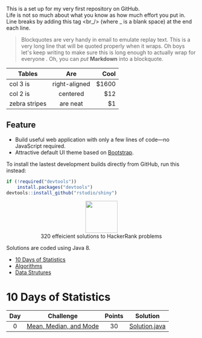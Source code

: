 This is a set up for my very first repository on GitHub.  
Life is not so much about what you know as how much effort you put in. <br />
Line breaks by adding this tag <br_/> (where _ is a blank space) at the end each
line. <br />

> Blockquotes are very handy in email to emulate replay text.
> This is a very long line that will be quoted properly when it wraps. Oh boys
> let's keep writing to make sure this is long enough to actually wrap for
> everyone . Oh, you can *put* **Markdown** into a blockquote.

| Tables              | Are                | Cool            |
| ------------------- | :----------------: | ---------------:|
| col 3 is            | right-aligned      |    $1600        |
| col 2 is            | centered           |             $12 |
| zebra stripes       | are neat           | $1              |

## Feature

* Build useful web application with only a few lines of code&mdash;no JavaScript
  required.
* Attractive default UI theme based on [Bootstrap](http://getbootstrap.com/).

To install the lastest development builds directly from GitHub, run this
instead:

```r
if (!required("devtools"))
    install.packages("devtools")
devtools::install_github("rstudio/shiny")
```

<p align="center">
    <a href="https://www.hackerrank.com/shanonhaliwell">
        <img height=85
        src="https://d3keuzeb2crhkn.cloudfront.net/hackerrank/assets/styleguide/logo_wordmark-f5c5eb61ab0a154c3ed9eda24d0b9e31.svg">
    </a>
    <br>320 effeicient solutions to HackerRank problems
</p>

Solutions are coded using Java 8.  

* [10 Days of Statistics](#10-days-of-statistics)
* [Algorithms](#algorithms)
* [Data Strutures](#data-strutures)

# 10 Days of Statistics

|  Day  |                                                   Challenge                                           |    Points   |                                           Solution                                                                          |
|:-----:|:-----------------------------------------------------------------------------------------------------:|:-----------:|:--------------------------------------------------------------------------------------------------------------------------------------------------------------------------------------------------:|
|   0   | [Mean, Median, and Mode](https://www.hackerrank.com/challenges/s10-basic-statistics)                  |      30     | [Solution.java](https://github.com/rshaghoulian/HackerRank-solutions/blob/master/10%20Days%20of%20Statistics/Day%200%20-%20Mean%2C%20Median%2C%20and%20Mode/Solution.java)                         |

